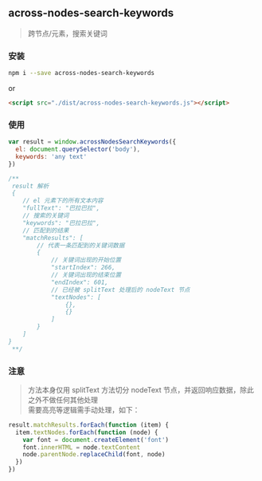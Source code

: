 ## across-nodes-search-keywords
> 跨节点/元素，搜索关键词

### 安装
```bash
npm i --save across-nodes-search-keywords
```

or

```html
<script src="./dist/across-nodes-search-keywords.js"></script>
```

### 使用
```js
var result = window.acrossNodesSearchKeywords({
  el: document.querySelector('body'),
  keywords: 'any text'
})

/**
 result 解析
 {
    // el 元素下的所有文本内容
    "fullText": "巴拉巴拉",
    // 搜索的关键词
    "keywords": "巴拉巴拉",
    // 匹配到的结果
    "matchResults": [
        // 代表一条匹配到的关键词数据
        {
            // 关键词出现的开始位置
            "startIndex": 266,
            // 关键词出现的结束位置
            "endIndex": 601,
            // 已经被 splitText 处理后的 nodeText 节点
            "textNodes": [
                {},
                {}
            ]
        }
    ]
}
 **/
```

### 注意
> 方法本身仅用 splitText 方法切分 nodeText 节点，并返回响应数据，除此之外不做任何其他处理 <br/>
> 需要高亮等逻辑需手动处理，如下：
```javascript
result.matchResults.forEach(function (item) {
  item.textNodes.forEach(function (node) {
    var font = document.createElement('font')
    font.innerHTML = node.textContent
    node.parentNode.replaceChild(font, node)
  })
})
```